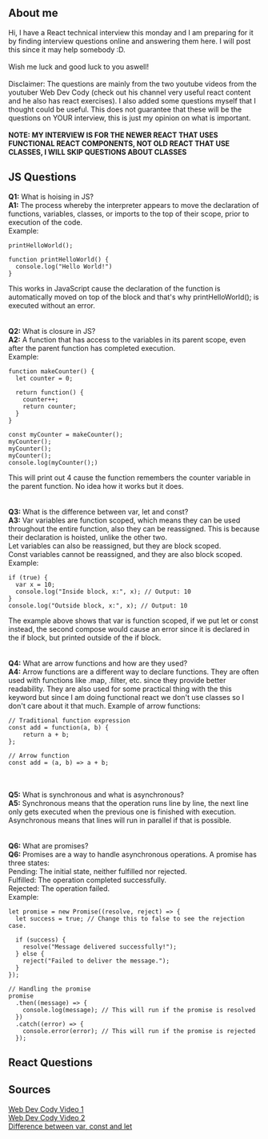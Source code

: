 ## About me

Hi, I have a React technical interview this monday and I am preparing for it by finding interview questions online and answering them here. I will post this since it may help somebody :D.\
\
Wish me luck and good luck to you aswell!\
\
Disclaimer: The questions are mainly from the two youtube videos from the youtuber Web Dev Cody (check out his channel very useful react content and he also has react exercises). I also added some questions myself that I thought could be useful. This does not guarantee that these will be the questions on YOUR interview, this is just my opinion on what is important.\
\
**NOTE: MY INTERVIEW IS FOR THE NEWER REACT THAT USES FUNCTIONAL REACT COMPONENTS, NOT OLD REACT THAT USE CLASSES, I WILL SKIP QUESTIONS ABOUT CLASSES**

## JS Questions
**Q1:** What is hoising in JS?\
**A1:** The process whereby the interpreter appears to move the declaration of functions, variables, classes, or imports to the top of their scope, prior to execution of the code.\
Example:
```
printHelloWorld();

function printHelloWorld() {
  console.log("Hello World!")
}
```
This works in JavaScript cause the declaration of the function is automatically moved on top of the block and that's why printHelloWorld(); is executed without an error.\
\
\
**Q2:** What is closure in JS?\
**A2:** A function that has access to the variables in its parent scope, even after the parent function has completed execution.\
Example:
```
function makeCounter() {
  let counter = 0;

  return function() {
    counter++;
    return counter;
  }
}

const myCounter = makeCounter();
myCounter();
myCounter();
myCounter();
console.log(myCounter();)
```
This will print out 4 cause the function remembers the counter variable in the parent function. No idea how it works but it does.\
\
\
**Q3:** What is the difference between var, let and const?\
**A3:** Var variables are function scoped, which means they can be used throughout the entire function, also they can be reassigned. This is because their declaration is hoisted, unlike the other two.\
Let variables can also be reassigned, but they are block scoped.\
Const variables cannot be reassigned, and they are also block scoped.\
Example:
```
if (true) {
  var x = 10;
  console.log("Inside block, x:", x); // Output: 10
}
console.log("Outside block, x:", x); // Output: 10
```
The example above shows that var is function scoped, if we put let or const instead, the second compose would cause an error since it is declared in the if block, but printed outside of the if block.\
\
\
**Q4:** What are arrow functions and how are they used?\
**A4:** Arrow functions are a different way to declare functions. They are often used with functions like .map, .filter, etc. since they provide better readability. They are also used for some practical thing with the this keyword but since I am doing functional react we don't use classes so I don't care about it that much. 
Example of arrow functions:
```
// Traditional function expression
const add = function(a, b) {
    return a + b;
};

// Arrow function
const add = (a, b) => a + b;
```
\
\
**Q5:** What is synchronous and what is asynchronous?\
**A5:** Synchronous means that the operation runs line by line, the next line only gets executed when the previous one is finished with execution. Asynchronous means that lines will run in parallel if that is possible.\
\
\
**Q6:** What are promises?\
**Q6:** Promises are a way to handle asynchronous operations. A promise has three states:\
Pending: The initial state, neither fulfilled nor rejected.\
Fulfilled: The operation completed successfully.\
Rejected: The operation failed.\
Example:
```
let promise = new Promise((resolve, reject) => {
  let success = true; // Change this to false to see the rejection case.

  if (success) {
    resolve("Message delivered successfully!");
  } else {
    reject("Failed to deliver the message.");
  }
});

// Handling the promise
promise
  .then((message) => {
    console.log(message); // This will run if the promise is resolved
  })
  .catch((error) => {
    console.error(error); // This will run if the promise is rejected
  });
```
## React Questions

## Sources

[Web Dev Cody Video 1](https://www.youtube.com/watch?v=xo1sW5HD7os)\
[Web Dev Cody Video 2](https://www.youtube.com/watch?v=AHbAAnt9qsY)\
[Difference between var, const and let](https://www.naukri.com/code360/library/difference-between-var-let-and-const-in-js)
